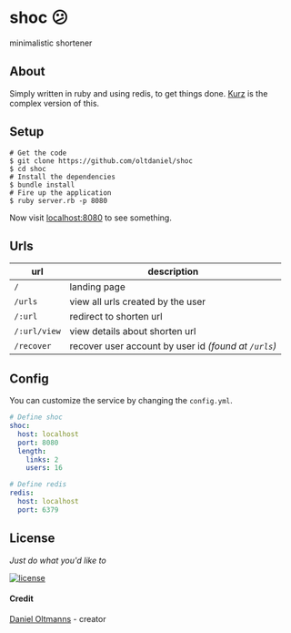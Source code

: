# shoc :confused:

minimalistic shortener

## About

Simply written in ruby and using redis, to get things done. [Kurz](https://github.com/oltdaniel/kurz) is the complex version of this.

## Setup

```shell
# Get the code
$ git clone https://github.com/oltdaniel/shoc
$ cd shoc
# Install the dependencies
$ bundle install
# Fire up the application
$ ruby server.rb -p 8080
```

Now visit [localhost:8080](http://localhost:8080) to see something.

## Urls

| url | description |
|-|-|
| `/` | landing page |
| `/urls` | view all urls created by the user |
| `/:url` | redirect to shorten url |
| `/:url/view` | view details about shorten url |
| `/recover` | recover user account by user id _(found at `/urls`)_ |

## Config

You can customize the service by changing the `config.yml`.

```yaml
# Define shoc
shoc:
  host: localhost
  port: 8080
  length:
    links: 2
    users: 16

# Define redis
redis:
  host: localhost
  port: 6379
```

## License

_Just do what you'd like to_

[![license](https://img.shields.io/badge/license-MIT-blue.svg)](https://github.com/oltdaniel/shoc/blob/master/LICENSE)

#### Credit

[Daniel Oltmanns](https://github.com/oltdaniel) - creator
